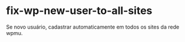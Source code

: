 # fix-wp-new-user-to-all-sites
Se novo usuário, cadastrar automaticamente em todos os sites da rede wpmu.
